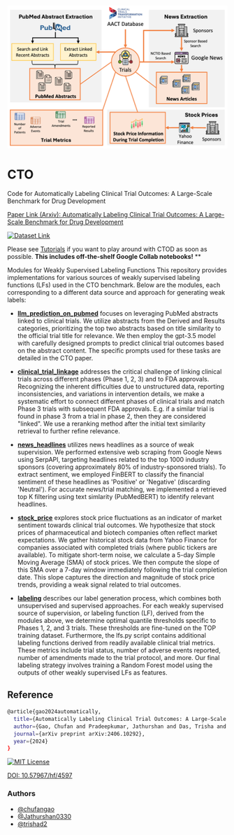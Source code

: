 <p align="center"><img src="./CTO.png"/></p>

# CTO

Code for Automatically Labeling Clinical Trial Outcomes: A Large-Scale Benchmark for Drug Development

[Paper Link (Arxiv): Automatically Labeling Clinical Trial Outcomes: A Large-Scale Benchmark for Drug Development](https://arxiv.org/abs/2406.10292)

[![Dataset Link](https://huggingface.co/datasets/huggingface/badges/resolve/main/dataset-on-hf-md.svg)](https://huggingface.co/datasets/chufangao/CTO)

Please see [Tutorials](https://github.com/chufangao/CTOD/tree/main/tutorials) if you want to play around with CTOD as soon as possible. **This includes off-the-shelf Google Collab notebooks!**
**

Modules for Weakly Supervised Labeling Functions
This repository provides implementations for various sources of weakly supervised labeling functions (LFs) used in the CTO benchmark. Below are the modules, each corresponding to a different data source and approach for generating weak labels:

- **[llm_prediction_on_pubmed](https://github.com/chufangao/CTOD/tree/main/llm_prediction_on_pubmed)** focuses on leveraging PubMed abstracts linked to clinical trials. We utilize abstracts from the Derived and Results categories, prioritizing the top two abstracts based on title similarity to the official trial title for relevance. We then employ the gpt-3.5 model with carefully designed prompts to predict clinical trial outcomes based on the abstract content. The specific prompts used for these tasks are detailed in the CTO paper.

- **[clinical_trial_linkage](https://github.com/chufangao/CTOD/tree/main/clinical_trial_linkage)** addresses the critical challenge of linking clinical trials across different phases (Phase 1, 2, 3) and to FDA approvals. Recognizing the inherent difficulties due to unstructured data, reporting inconsistencies, and variations in intervention details, we make a systematic effort to connect different phases of clinical trials and match Phase 3 trials with subsequent FDA approvals. E.g. if a similar trial is found in phase 3 from a trial in phase 2, then they are considered "linked". We use a reranking method after the initial text similarity retrieval to further refine relevance. 

- **[news_headlines](https://github.com/chufangao/CTOD/tree/main/news_headlines)** utilizes news headlines as a source of weak supervision. We performed extensive web scraping from Google News using SerpAPI, targeting headlines related to the top 1000 industry sponsors (covering approximately 80% of industry-sponsored trials). To extract sentiment, we employed FinBERT to classify the financial sentiment of these headlines as 'Positive' or 'Negative' (discarding 'Neutral'). For accurate news/trial matching, we implemented a retrieved top K filtering using text simlarity (PubMedBERT) to identify relevant headlines.

- **[stock_price](https://github.com/chufangao/CTOD/tree/main/stock_price)** explores stock price fluctuations as an indicator of market sentiment towards clinical trial outcomes. We hypothesize that stock prices of pharmaceutical and biotech companies often reflect market expectations.  We gather historical stock data from Yahoo Finance for companies associated with completed trials (where public tickers are available).  To mitigate short-term noise, we calculate a 5-day Simple Moving Average (SMA) of stock prices. We then compute the slope of this SMA over a 7-day window immediately following the trial completion date. This slope captures the direction and magnitude of stock price trends, providing a weak signal related to trial outcomes.

- **[labeling](https://github.com/chufangao/CTOD/tree/main/labeling)** describes our label generation process, which combines both unsupervised and supervised approaches. For each weakly supervised source of supervision, or labeling function (LF), derived from the modules above, we determine optimal quantile thresholds specific to Phases 1, 2, and 3 trials. These thresholds are fine-tuned on the TOP training dataset. Furthermore, the lfs.py script contains additional labeling functions derived from readily available clinical trial metrics. These metrics include trial status, number of adverse events reported, number of amendments made to the trial protocol, and more. Our final labeling strategy involves training a Random Forest model using the outputs of other weakly supervised LFs as features. 

## Reference
```bash
@article{gao2024automatically,
  title={Automatically Labeling Clinical Trial Outcomes: A Large-Scale Benchmark for Drug Development},
  author={Gao, Chufan and Pradeepkumar, Jathurshan and Das, Trisha and Thati, Shivashankar and Sun, Jimeng},
  journal={arXiv preprint arXiv:2406.10292},
  year={2024}
}
```    
[![MIT License](https://img.shields.io/badge/License-MIT-green.svg)](https://choosealicense.com/licenses/mit/)

[DOI: 10.57967/hf/4597](https://doi.org/10.57967/hf/4597)


### Authors

- [@chufangao](https://www.github.com/chufangao)
- [@Jathurshan0330](https://www.github.com/Jathurshan0330)
- [@trishad2](https://www.github.com/trishad2)
